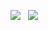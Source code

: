 [![](https://github-readme-stats.vercel.app/api/pin/?username=RapidAI&repo=RapidOCR&cache_seconds=86400&theme=transparent&description_lines_count=5)](https://github.com/RapidAI/RapidOCR) &nbsp;
[![](https://github-readme-stats.vercel.app/api/pin/?username=RapidAI&repo=RapidASR&cache_seconds=86400&theme=transparent)](https://github.com/RapidAI/RapidASR)
